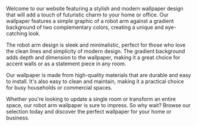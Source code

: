<!--
Write me content for website with wallpaper "A wallpaper with a simple graphic of a robot arm, against a gradient background of two complementary colors."
-->

<!--font:Poppins-->

Welcome to our website featuring a stylish and modern wallpaper design that will add a touch of futuristic charm to your home or office. Our wallpaper features a simple graphic of a robot arm against a gradient background of two complementary colors, creating a unique and eye-catching look.

The robot arm design is sleek and minimalistic, perfect for those who love the clean lines and simplicity of modern design. The gradient background adds depth and dimension to the wallpaper, making it a great choice for accent walls or as a statement piece in any room.

Our wallpaper is made from high-quality materials that are durable and easy to install. It's also easy to clean and maintain, making it a practical choice for busy households or commercial spaces.

Whether you're looking to update a single room or transform an entire space, our robot arm wallpaper is sure to impress. So why wait? Browse our selection today and discover the perfect wallpaper for your home or business.
